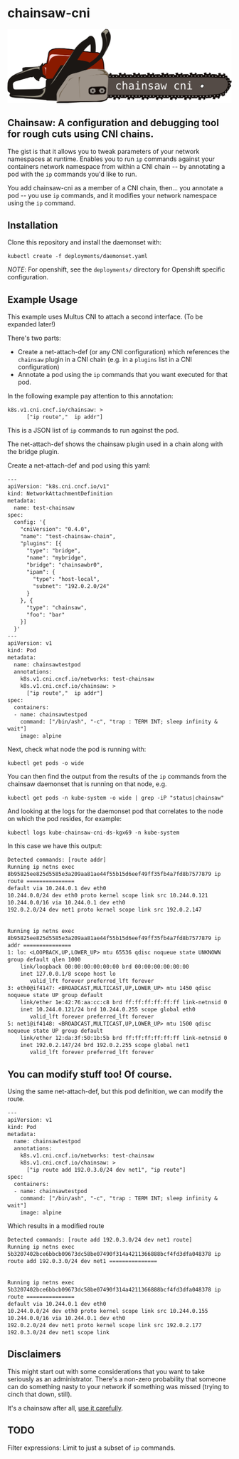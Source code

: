 # chainsaw-cni

![chainsaw cni logo](docs/chainsaw-cni.png)

## Chainsaw: A configuration and debugging tool for rough cuts using CNI chains.

The gist is that it allows you to tweak parameters of your network namespaces at runtime. Enables you to run `ip` commands against your containers network namespace from within a CNI chain -- by annotating a pod with the `ip` commands you'd like to run.

You add chainsaw-cni as a member of a CNI chain, then... you annotate a pod -- you use `ip` commands, and it modifies your network namespace using the `ip` command.

## Installation

Clone this repository and install the daemonset with:

```
kubectl create -f deployments/daemonset.yaml
```

*NOTE*: For openshift, see the `deployments/` directory for Openshift specific configuration.

## Example Usage

This example uses Multus CNI to attach a second interface. (To be expanded later!)

There's two parts:

* Create a net-attach-def (or any CNI configuration) which references the `chainsaw` plugin in a CNI chain (e.g. in a `plugins` list in a CNI configuration)
* Annotate a pod using the `ip` commands that you want executed for that pod.


In the following example pay attention to this annotation:

```
k8s.v1.cni.cncf.io/chainsaw: >
      ["ip route","  ip addr"]
```

This is a JSON list of `ip` commands to run against the pod.

The net-attach-def shows the chainsaw plugin used in a chain along with the bridge plugin.

Create a net-attach-def and pod using this yaml:

```
---
apiVersion: "k8s.cni.cncf.io/v1"
kind: NetworkAttachmentDefinition
metadata:
  name: test-chainsaw
spec:
  config: '{
    "cniVersion": "0.4.0",
    "name": "test-chainsaw-chain",
    "plugins": [{
      "type": "bridge",
      "name": "mybridge",
      "bridge": "chainsawbr0",
      "ipam": {
        "type": "host-local",
        "subnet": "192.0.2.0/24"
      }
    }, {
      "type": "chainsaw",
      "foo": "bar"
    }]
  }'
---
apiVersion: v1
kind: Pod
metadata:
  name: chainsawtestpod
  annotations:
    k8s.v1.cni.cncf.io/networks: test-chainsaw
    k8s.v1.cni.cncf.io/chainsaw: >
      ["ip route","  ip addr"]
spec:
  containers:
  - name: chainsawtestpod
    command: ["/bin/ash", "-c", "trap : TERM INT; sleep infinity & wait"]
    image: alpine
```

Next, check what node the pod is running with:

```
kubectl get pods -o wide
```

You can then find the output from the results of the `ip` commands from the chainsaw daemonset that is running on that node, e.g.

```
kubectl get pods -n kube-system -o wide | grep -iP "status|chainsaw"
```

And looking at the logs for the daemonset pod that correlates to the node on which the pod resides, for example:

```
kubectl logs kube-chainsaw-cni-ds-kgx69 -n kube-system
```

In this case we have this output:

```
Detected commands: [route addr]
Running ip netns exec 8b95825ee825d5585e3a209aa81ae44f55b15d6eef49ff35fb4a7fd8b7577879 ip route ===============
default via 10.244.0.1 dev eth0 
10.244.0.0/24 dev eth0 proto kernel scope link src 10.244.0.121 
10.244.0.0/16 via 10.244.0.1 dev eth0 
192.0.2.0/24 dev net1 proto kernel scope link src 192.0.2.147 


Running ip netns exec 8b95825ee825d5585e3a209aa81ae44f55b15d6eef49ff35fb4a7fd8b7577879 ip addr ===============
1: lo: <LOOPBACK,UP,LOWER_UP> mtu 65536 qdisc noqueue state UNKNOWN group default qlen 1000
    link/loopback 00:00:00:00:00:00 brd 00:00:00:00:00:00
    inet 127.0.0.1/8 scope host lo
       valid_lft forever preferred_lft forever
3: eth0@if4147: <BROADCAST,MULTICAST,UP,LOWER_UP> mtu 1450 qdisc noqueue state UP group default 
    link/ether 1e:42:76:aa:cc:c8 brd ff:ff:ff:ff:ff:ff link-netnsid 0
    inet 10.244.0.121/24 brd 10.244.0.255 scope global eth0
       valid_lft forever preferred_lft forever
5: net1@if4148: <BROADCAST,MULTICAST,UP,LOWER_UP> mtu 1500 qdisc noqueue state UP group default 
    link/ether 12:da:3f:50:1b:5b brd ff:ff:ff:ff:ff:ff link-netnsid 0
    inet 192.0.2.147/24 brd 192.0.2.255 scope global net1
       valid_lft forever preferred_lft forever

```

## You can modify stuff too! Of course.

Using the same net-attach-def, but this pod definition, we can modify the route.

```
---
apiVersion: v1
kind: Pod
metadata:
  name: chainsawtestpod
  annotations:
    k8s.v1.cni.cncf.io/networks: test-chainsaw
    k8s.v1.cni.cncf.io/chainsaw: >
      ["ip route add 192.0.3.0/24 dev net1", "ip route"]
spec:
  containers:
  - name: chainsawtestpod
    command: ["/bin/ash", "-c", "trap : TERM INT; sleep infinity & wait"]
    image: alpine
```

Which results in a modified route

```
Detected commands: [route add 192.0.3.0/24 dev net1 route]
Running ip netns exec 5b3207402bce6bbcb09673dc58be07490f314a4211366888bcf4fd3dfa048378 ip route add 192.0.3.0/24 dev net1 ===============


Running ip netns exec 5b3207402bce6bbcb09673dc58be07490f314a4211366888bcf4fd3dfa048378 ip route ===============
default via 10.244.0.1 dev eth0 
10.244.0.0/24 dev eth0 proto kernel scope link src 10.244.0.155 
10.244.0.0/16 via 10.244.0.1 dev eth0 
192.0.2.0/24 dev net1 proto kernel scope link src 192.0.2.177 
192.0.3.0/24 dev net1 scope link 
```

## Disclaimers

This might start out with some considerations that you want to take seriously as an administrator. There's a non-zero probability that someone can do something nasty to your network if something was missed (trying to cinch that down, still).

It's a chainsaw after all, [use it carefully](http://www.gameoflogging.com/).

## TODO

Filter expressions: Limit to just a subset of `ip` commands.